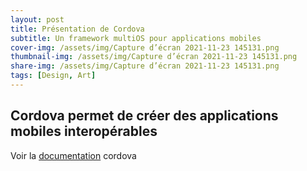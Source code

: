 ```yaml
---
layout: post
title: Présentation de Cordova
subtitle: Un framework multiOS pour applications mobiles 
cover-img: /assets/img/Capture d’écran 2021-11-23 145131.png
thumbnail-img: /assets/img/Capture d’écran 2021-11-23 145131.png
share-img: /assets/img/Capture d’écran 2021-11-23 145131.png
tags: [Design, Art]
---
```


## Cordova permet de créer des applications mobiles interopérables

Voir la [documentation](https://cordova.apache.org/) cordova
